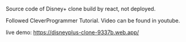 Source code of Disney+ clone build by react, not deployed. 

Followed CleverProgrammer Tutorial. Video can be found in youtube.

live demo: https://disneyplus-clone-9337b.web.app/

